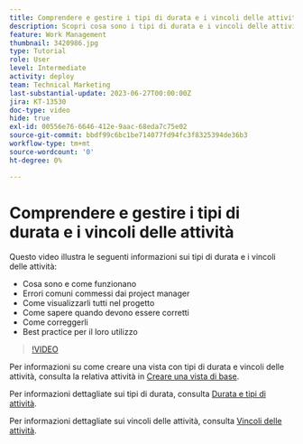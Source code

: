 ```yaml
---
title: Comprendere e gestire i tipi di durata e i vincoli delle attività
description: Scopri cosa sono i tipi di durata e i vincoli delle attività e come assicurarti che siano impostati correttamente nei tuoi progetti.
feature: Work Management
thumbnail: 3420986.jpg
type: Tutorial
role: User
level: Intermediate
activity: deploy
team: Technical Marketing
last-substantial-update: 2023-06-27T00:00:00Z
jira: KT-13530
doc-type: video
hide: true
exl-id: 00556e76-6646-412e-9aac-68eda7c75e02
source-git-commit: bbdf99c6bc1be714077fd94fc3f8325394de36b3
workflow-type: tm+mt
source-wordcount: '0'
ht-degree: 0%

---
```


# Comprendere e gestire i tipi di durata e i vincoli delle attività

Questo video illustra le seguenti informazioni sui tipi di durata e i vincoli delle attività:

* Cosa sono e come funzionano
* Errori comuni commessi dai project manager
* Come visualizzarli tutti nel progetto
* Come sapere quando devono essere corretti
* Come correggerli
* Best practice per il loro utilizzo


>[!VIDEO](https://video.tv.adobe.com/v/3422826/?quality=12&learn=on&enablevpops=1&captions=ita)


Per informazioni su come creare una vista con tipi di durata e vincoli delle attività, consulta la relativa attività in [Creare una vista di base](https://experienceleague.adobe.com/docs/workfront-learn/tutorials-workfront/reporting/basic-reporting/create-a-basic-view.html?lang=it).

Per informazioni dettagliate sui tipi di durata, consulta [Durata e tipi di attività](https://experienceleague.adobe.com/docs/workfront/using/manage-work/tasks/task-duration-and-duration-types/task-duration-duration-type.html?lang=it).

Per informazioni dettagliate sui vincoli delle attività, consulta [Vincoli delle attività](https://experienceleague.adobe.com/docs/workfront/using/manage-work/tasks/task-constraints/task-constraints.html?lang=it).
